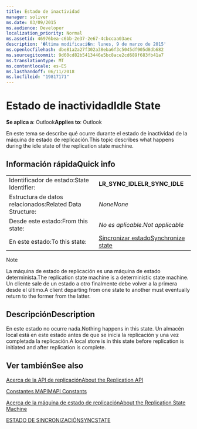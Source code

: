 ```yaml
---
title: Estado de inactividad
manager: soliver
ms.date: 03/09/2015
ms.audience: Developer
localization_priority: Normal
ms.assetid: 46976bea-c6bb-2e37-2e67-4cbccaa03aec
description: '�ltima modificaci�n: lunes, 9 de marzo de 2015'
ms.openlocfilehash: dbe81a2a27f302a38eba6f3c5045df905d8db682
ms.sourcegitcommit: 9d60cd82b5413446e5bc8ace2cd689f683fb41a7
ms.translationtype: MT
ms.contentlocale: es-ES
ms.lasthandoff: 06/11/2018
ms.locfileid: "19817171"
---
```

# <a name="idle-state"></a><span data-ttu-id="ce79b-103">Estado de inactividad</span><span class="sxs-lookup"><span data-stu-id="ce79b-103">Idle State</span></span>

  
  
<span data-ttu-id="ce79b-104">**Se aplica a**: Outlook</span><span class="sxs-lookup"><span data-stu-id="ce79b-104">**Applies to**: Outlook</span></span> 
  
 <span data-ttu-id="ce79b-105">En este tema se describe qué ocurre durante el estado de inactividad de la máquina de estado de replicación.</span><span class="sxs-lookup"><span data-stu-id="ce79b-105">This topic describes what happens during the idle state of the replication state machine.</span></span> 
  
## <a name="quick-info"></a><span data-ttu-id="ce79b-106">Información rápida</span><span class="sxs-lookup"><span data-stu-id="ce79b-106">Quick info</span></span>

|||
|:-----|:-----|
|<span data-ttu-id="ce79b-107">Identificador de estado:</span><span class="sxs-lookup"><span data-stu-id="ce79b-107">State Identifier:</span></span>  <br/> |<span data-ttu-id="ce79b-108">**LR_SYNC_IDLE**</span><span class="sxs-lookup"><span data-stu-id="ce79b-108">**LR_SYNC_IDLE**</span></span> <br/> |
|<span data-ttu-id="ce79b-109">Estructura de datos relacionados:</span><span class="sxs-lookup"><span data-stu-id="ce79b-109">Related Data Structure:</span></span>  <br/> | <span data-ttu-id="ce79b-110">*None*</span><span class="sxs-lookup"><span data-stu-id="ce79b-110">*None*</span></span>  <br/> |
|<span data-ttu-id="ce79b-111">Desde este estado:</span><span class="sxs-lookup"><span data-stu-id="ce79b-111">From this state:</span></span>  <br/> | <span data-ttu-id="ce79b-112">*No es aplicable.*</span><span class="sxs-lookup"><span data-stu-id="ce79b-112">*Not applicable*</span></span>  <br/> |
|<span data-ttu-id="ce79b-113">En este estado:</span><span class="sxs-lookup"><span data-stu-id="ce79b-113">To this state:</span></span>  <br/> |[<span data-ttu-id="ce79b-114">Sincronizar estado</span><span class="sxs-lookup"><span data-stu-id="ce79b-114">Synchronize state</span></span>](synchronize-state.md) <br/> |
   
> [!NOTE]
> <span data-ttu-id="ce79b-115">La máquina de estado de replicación es una máquina de estado determinista.</span><span class="sxs-lookup"><span data-stu-id="ce79b-115">The replication state machine is a deterministic state machine.</span></span> <span data-ttu-id="ce79b-116">Un cliente sale de un estado a otro finalmente debe volver a la primera desde el último.</span><span class="sxs-lookup"><span data-stu-id="ce79b-116">A client departing from one state to another must eventually return to the former from the latter.</span></span> 
  
## <a name="description"></a><span data-ttu-id="ce79b-117">Descripción</span><span class="sxs-lookup"><span data-stu-id="ce79b-117">Description</span></span>

<span data-ttu-id="ce79b-118">En este estado no ocurre nada.</span><span class="sxs-lookup"><span data-stu-id="ce79b-118">Nothing happens in this state.</span></span> <span data-ttu-id="ce79b-119">Un almacén local está en este estado antes de que se inicia la replicación y una vez completada la replicación.</span><span class="sxs-lookup"><span data-stu-id="ce79b-119">A local store is in this state before replication is initiated and after replication is complete.</span></span>
  
## <a name="see-also"></a><span data-ttu-id="ce79b-120">Ver también</span><span class="sxs-lookup"><span data-stu-id="ce79b-120">See also</span></span>



[<span data-ttu-id="ce79b-121">Acerca de la API de replicación</span><span class="sxs-lookup"><span data-stu-id="ce79b-121">About the Replication API</span></span>](about-the-replication-api.md)
  
[<span data-ttu-id="ce79b-122">Constantes MAPI</span><span class="sxs-lookup"><span data-stu-id="ce79b-122">MAPI Constants</span></span>](mapi-constants.md)
  
[<span data-ttu-id="ce79b-123">Acerca de la máquina de estado de replicación</span><span class="sxs-lookup"><span data-stu-id="ce79b-123">About the Replication State Machine</span></span>](about-the-replication-state-machine.md)
  
[<span data-ttu-id="ce79b-124">ESTADO DE SINCRONIZACIÓN</span><span class="sxs-lookup"><span data-stu-id="ce79b-124">SYNCSTATE</span></span>](syncstate.md)

